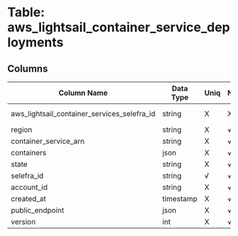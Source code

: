 # Table: aws_lightsail_container_service_deployments

## Columns 

|  Column Name   |  Data Type  | Uniq | Nullable | Description | 
|  ----  | ----  | ----  | ----  | ---- | 
| aws_lightsail_container_services_selefra_id | string | X | X | fk to aws_lightsail_container_services.selefra_id | 
| region | string | X | √ |  | 
| container_service_arn | string | X | √ |  | 
| containers | json | X | √ |  | 
| state | string | X | √ |  | 
| selefra_id | string | √ | √ | random id | 
| account_id | string | X | √ |  | 
| created_at | timestamp | X | √ |  | 
| public_endpoint | json | X | √ |  | 
| version | int | X | √ |  | 


